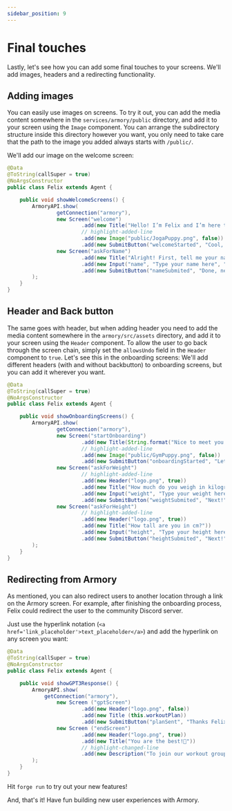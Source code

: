 ```yaml
---
sidebar_position: 9
---
```


# Final touches

Lastly, let's see how you can add some final touches to your screens. We'll add images, headers and a redirecting functionality.

## Adding images
You can easily use images on screens. To try it out, you can add the media content somewhere in the `services/armory/public` directory, 
and add it to your screen using the `Image` component. You can arrange the subdirectory structure inside this directory however you want, 
you only need to take care that the path to the image you added always starts with `/public/`.

We'll add our image on the welcome screen:

```java title="java/agents/Felix.java"
@Data
@ToString(callSuper = true)
@NoArgsConstructor
public class Felix extends Agent {

    public void showWelcomeScreens() {
        ArmoryAPI.show(
                getConnection("armory"),
                new Screen("welcome")
                        .add(new Title("Hello! I’m Felix and I’m here to help you get as hot as hell! Ready?"))
                        // highlight-added-line
                        .add(new Image("public/JogaPuppy.png", false))
                        .add(new SubmitButton("welcomeStarted", "Cool, let's go!", "askForName")),
                new Screen("askForName")
                        .add(new Title("Alright! First, tell me your name?"))
                        .add(new Input("name", "Type your name here", "text"))
                        .add(new SubmitButton("nameSubmited", "Done, next!"))
        );
    }
}
```

## Header and Back button

The same goes with header, but when adding header you need to add the media content somewhere in the `armory/src/assets` directory, 
and add it to your screen using the `Header` component. 
To allow the user to go back through the screen chain, simply set the `allowsUndo` field in the `Header` component to `true`. 
Let's see this in the onboarding screens:
We'll add different headers (with and without backbutton) to onboarding screens, but you can add it wherever you want.

```java titile="java/agents/Felix.java"
@Data
@ToString(callSuper = true)
@NoArgsConstructor
public class Felix extends Agent {

    public void showOnboardingScreens() {
        ArmoryAPI.show(
                getConnection("armory"),
                new Screen("startOnboarding")
                        .add(new Title(String.format("Nice to meet you %s! Now let's make a workout plan just for you!\nReady? 💪", name)))
                        // highlight-added-line
                        .add(new Image("public/GymPuppy.png", false))
                        .add(new SubmitButton("onboardingStarted", "Let's go!", "askForWeight")),
                new Screen("askForWeight")
                        // highlight-added-line
                        .add(new Header("logo.png", true))
                        .add(new Title("How much do you weigh in kilograms?"))
                        .add(new Input("weight", "Type your weight here", "number"))
                        .add(new SubmitButton("weightSubmited", "Next!", "askForHeight")),
                new Screen("askForHeight")
                        // highlight-added-line
                        .add(new Header("logo.png", true))
                        .add(new Title("How tall are you in cm?"))
                        .add(new Input("height", "Type your height here", "number"))
                        .add(new SubmitButton("heightSubmited", "Next!"))
        );
    }
}
```

## Redirecting from Armory

As mentioned, you can also redirect users to another location through a link on the Armory screen.
For example, after finishing the onboarding process, Felix could redirect the user to the community Discord server.

Just use the hyperlink notation (`<a href='link_placeholder'>text_placeholder</a>`) and add the hyperlink on any screen you want:

```java title="java/agents/Felix.java"
@Data
@ToString(callSuper = true)
@NoArgsConstructor
public class Felix extends Agent {

    public void showGPT3Response() {
        ArmoryAPI.show(
            getConnection("armory"),
                new Screen ("gptScreen")
                        .add(new Header("logo.png", false))
                        .add(new Title (this.workoutPlan))
                        .add(new SubmitButton("planSent", "Thanks Felix!", "endScreen")),
                new Screen ("endScreen")
                        .add(new Header("logo.png", true))
                        .add(new Title("You are the best!💜"))
                        // highlight-changed-line
                        .add(new Description("To join our workout group on Discord, here is a <a href='https://discord.com/invite/mindsmiths'>link</a> !"))
        );
    }
}
```

Hit `forge run` to try out your new features!

And, that's it! Have fun building new user experiences with Armory. 
